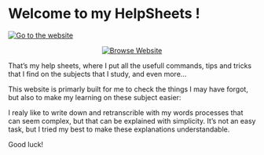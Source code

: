 # Welcome to my HelpSheets !

[![Go to the website](https://github.com/mlhoutel/SigmaHelpSheets/blob/master/screenshot.png)](https://www.sigma-help-sheets.ml)

<span style="display:block;text-align:center">[![Browse Website](https://github.com/mlhoutel/SigmaHelpSheets/blob/master/browse_website.png)](https://www.sigma-help-sheets.ml)

That’s my help sheets, where I put all the usefull commands, tips and tricks that I find on the subjects that I study, and even more…

This website is primarly built for me to check the things I may have forgot, but also to make my learning on these subject easier:

I realy like to write down and retranscrible with my words processes that can seem complex, but that can be explained with simplicity. It’s not an easy task, but I tried my best to make these explanations understandable.

Good luck!
